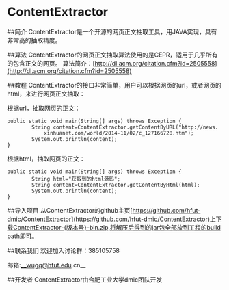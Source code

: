 ContentExtractor
================

##简介
ContentExtractor是一个开源的网页正文抽取工具，用JAVA实现，具有非常高的抽取精度。


##算法
ContentExtractor的网页正文抽取算法使用的是CEPR，适用于几乎所有的包含正文的网页。
算法简介：[http://dl.acm.org/citation.cfm?id=2505558](http://dl.acm.org/citation.cfm?id=2505558)


##教程
ContentExtractor的接口非常简单，用户可以根据网页的url，或者网页的html，来进行网页正文抽取：

根据url，抽取网页的正文：

	public static void main(String[] args) throws Exception {
	        String content=ContentExtractor.getContentByURL("http://news.
	        	xinhuanet.com/world/2014-11/02/c_127166728.htm");
	        System.out.println(content);
	}

根据html，抽取网页的正文：

	public static void main(String[] args) throws Exception {
	        String html="获取到的html源码";
	        String content=ContentExtractor.getContentByHtml(html);
	        System.out.println(content);
	}


##导入项目
从ContentExtractor的github主页[https://github.com/hfut-dmic/ContentExtractor](https://github.com/hfut-dmic/ContentExtractor)上下载ContentExtractor-{版本号}-bin.zip,将解压后得到的jar包全部放到工程的build path即可。


##联系我们
欢迎加入讨论群：385105758

邮箱:__wugq@hfut.edu.cn__

##开发者
ContentExtractor由合肥工业大学dmic团队开发
